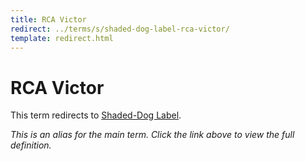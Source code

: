 ```yaml
---
title: RCA Victor
redirect: ../terms/s/shaded-dog-label-rca-victor/
template: redirect.html
---
```


# RCA Victor

This term redirects to [Shaded-Dog Label](../terms/s/shaded-dog-label-rca-victor/).

*This is an alias for the main term. Click the link above to view the full definition.*
